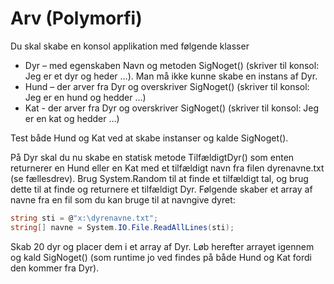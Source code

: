 ﻿# Arv (Polymorfi)

Du skal skabe en konsol applikation med følgende klasser
* Dyr – med egenskaben Navn og metoden SigNoget() (skriver til konsol: Jeg er et dyr og heder …). Man må ikke kunne skabe en instans af Dyr.
* Hund – der arver fra Dyr og overskriver SigNoget() (skriver til konsol: Jeg er en hund og hedder …)
* Kat - der arver fra Dyr og overskriver SigNoget() (skriver til konsol: Jeg er en kat og hedder …)

Test både Hund og Kat ved at skabe instanser og kalde SigNoget().

På Dyr skal du nu skabe en statisk metode TilfældigtDyr() som enten returnerer en Hund eller en Kat med et tilfældigt navn fra filen dyrenavne.txt (se fællesdrev). Brug System.Random til at finde et tilfældigt tal, og brug dette til at finde og returnere et tilfældigt Dyr. 
Følgende skaber et array af navne fra en fil som du kan bruge til at navngive dyret:

```csharp
string sti = @"x:\dyrenavne.txt";
string[] navne = System.IO.File.ReadAllLines(sti);
```

Skab 20 dyr og placer dem i et array af Dyr. Løb herefter arrayet igennem og kald SigNoget() (som runtime jo ved findes på både Hund og Kat fordi den kommer fra Dyr).
